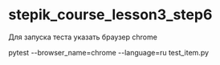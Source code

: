 # stepik_course_lesson3_step6
Для запуска теста указать браузер chrome

pytest --browser_name=chrome --language=ru test_item.py
